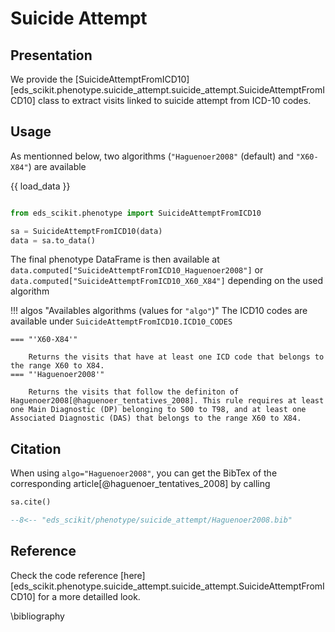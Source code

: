# Suicide Attempt

## Presentation

We provide the [SuicideAttemptFromICD10][eds_scikit.phenotype.suicide_attempt.suicide_attempt.SuicideAttemptFromICD10] class to extract visits linked to suicide attempt from ICD-10 codes.

## Usage

As mentionned below, two algorithms (`"Haguenoer2008"` (default) and `"X60-X84"`) are available

{{ load_data }}

```python

from eds_scikit.phenotype import SuicideAttemptFromICD10

sa = SuicideAttemptFromICD10(data)
data = sa.to_data()

```

The final phenotype DataFrame is then available at `data.computed["SuicideAttemptFromICD10_Haguenoer2008"]` or `data.computed["SuicideAttemptFromICD10_X60_X84"]` depending on the used algorithm

!!! algos "Availables algorithms (values for `"algo"`)"
    The ICD10 codes are available under `SuicideAttemptFromICD10.ICD10_CODES`

	=== "'X60-X84'"

        Returns the visits that have at least one ICD code that belongs to the range X60 to X84.
    === "'Haguenoer2008'"

        Returns the visits that follow the definiton of Haguenoer2008[@haguenoer_tentatives_2008]. This rule requires at least one Main Diagnostic (DP) belonging to S00 to T98, and at least one Associated Diagnostic (DAS) that belongs to the range X60 to X84.

## Citation

When using `algo="Haguenoer2008"`, you can get the BibTex of the corresponding article[@haguenoer_tentatives_2008] by calling

```python
sa.cite()
```

```bibtex
--8<-- "eds_scikit/phenotype/suicide_attempt/Haguenoer2008.bib"
```

## Reference

Check the code reference [here][eds_scikit.phenotype.suicide_attempt.suicide_attempt.SuicideAttemptFromICD10] for a more detailled look.

\bibliography
